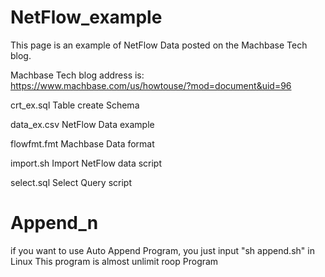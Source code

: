 # NetFlow_example
This page is an example of NetFlow Data posted on the Machbase Tech blog.

Machbase Tech blog address is: https://www.machbase.com/us/howtouse/?mod=document&uid=96

crt_ex.sql	Table create Schema

data_ex.csv	NetFlow Data example

flowfmt.fmt	Machbase Data format

import.sh	Import NetFlow data script

select.sql	Select Query script


# Append_n
if you want to use Auto Append Program, you just input "sh append.sh" in Linux
This program is almost unlimit roop Program
